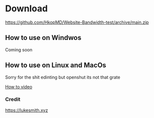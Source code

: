 # Download
https://github.com/HkopMD/Website-Bandwidth-test/archive/main.zip




## How to use on Windwos

Coming soon


## How to use on Linux and MacOs

Sorry for the shit edinting but openshut its not that grate 

[How to video](https://hkopmd.github.io/Website-Bandwidth-test/How-to-no-Linux-and-MacOs.mp4)


### Credit 

https://lukesmith.xyz

